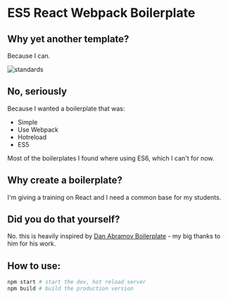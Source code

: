 # ES5 React Webpack Boilerplate

## Why yet another template?

Because I can.

![standards](https://cloud.githubusercontent.com/assets/829292/12536852/66dc5b1a-c2b1-11e5-8c23-bec83c0d93bd.png)

## No, seriously

Because I wanted a boilerplate that was:

* Simple
* Use Webpack
* Hotreload
* ES5

Most of the boilerplates I found where using ES6, which I can't for now.

## Why create a boilerplate?

I'm giving a training on React and I need a common base for my students.

## Did you do that yourself?

No. this is heavily inspired by [Dan Abramov Boilerplate](https://github.com/gaearon/react-hot-boilerplate) - my big thanks to him for his work.

## How to use:

```bash
npm start # start the dev, hot reload server
npm build # build the production version
```